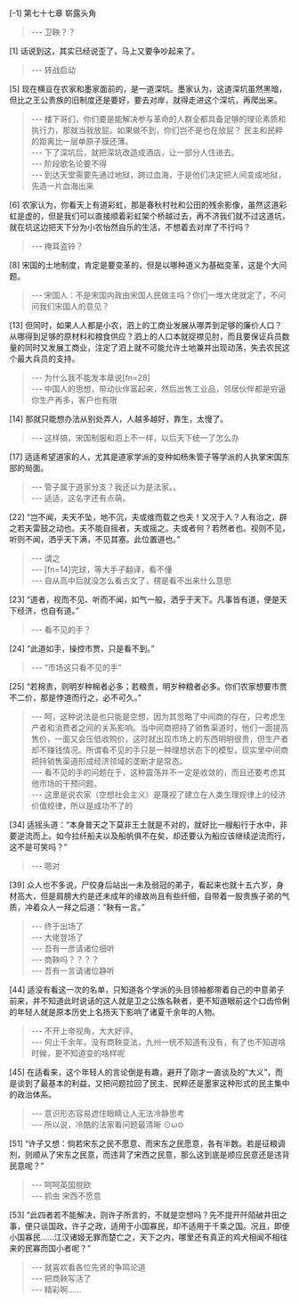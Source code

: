 
[-1] 第七十七章 崭露头角
>--- 卫鞅？？<br>

[1] 话说到这，其实已经说歪了，马上又要争吵起来了。
>--- 转战启动<br>

[5] 现在横亘在农家和墨家面前的，是一道深坑。墨家认为，这道深坑虽然黑暗，但比之王公贵族的旧制度还是要好，要去对岸，就得走进这个深坑，再爬出来。
>--- 楼下哥们，你们要是能解决参与革命的人群全都具备足够的理论素质和执行力，那就当我放屁。如果做不到，你们岂不是也在放屁？
民主和民粹的距离比一层单原子膜还薄。<br>
>--- 下了深坑后，就把深坑改造成酒店，让一部分人住进去。<br>
>--- 阶段歌名论要不得<br>
>--- 到达天堂需要先通过地狱，跨过血海，于是他们决定把人间变成地狱，先造一片血海出来<br>

[6] 农家认为，你看天上有道彩虹，那是春秋村社和公田的残余影像，虽然这道彩虹是虚的，但是我们可以直接顺着彩虹架个桥越过去，再不济我们就不过这道坑，就在坑这边把天下分为小农怡然自乐的生活，不想着去对岸了不行吗？
>--- 掩耳盗铃？<br>

[8] 宋国的土地制度，肯定是要变革的，但是以哪种道义为基础变革，这是个大问题。
>--- 宋国人：不是宋国内政由宋国人民做主吗？你们一堆大佬就定了，不问问我们宋国人的意见？<br>

[13] 但同时，如果人人都是小农，泗上的工商业发展从哪弄到足够的廉价人口？从哪得到足够的原材料和粮食供应？泗上的人口本就捉襟见肘，而且要保证兵员数量的同时又发展工商业，注定了泗上就不可能允许土地兼并出现动荡，失去农民这个最大兵员的支持。
>--- 为什么我不能发本章说[fn=28]<br>
>--- 中国人的思想，带动伙伴富起来，然后出售工业品，邻居伙伴都是穷逼你生产再多，客户也有限<br>

[14] 那就只能想办法从别处弄人，人越多越好，靠生，太慢了。
>--- 这样搞，宋国制服和泗上不一样，以后天下统一了怎么办<br>

[17] 适适希望道家的人，尤其是道家学派的变种如杨朱管子等学派的人执掌宋国东部的局面。
>--- 管子属于道家分支？我还以为是法家。。<br>
>--- 适适，这名字还有点萌。<br>

[22] “岂不闻，夫天不坠，地不沉，夫或维而载之也夫！又况于人？人有治之，辟之若夫雷鼓之动也。夫不能自摇者，夫或摇之。夫或者何？若然者也。视则不见，听则不闻，洒乎天下满，不见其塞。此位置道也。”
>--- 谓之<br>
>--- [fn=14]完球，等大手子翻译，看不懂<br>
>--- 自从高中后就没怎么看古文了，楞是看不出来什么意思<br>

[23] “道者，视而不见、听而不闻，如气一般，洒乎于天下。凡事皆有道，便是天下经济，也自有道。”
>--- 看不见的手？<br>

[24] “此道如手，操控市贾，只是看不到。”
>--- “市场这只看不见的手”<br>

[25] “若棉贵，则明岁种棉者必多；若粮贵，明岁种粮者必多。你们农家想要市贾不二价，那是悖道而行之，必不可久。”
>--- 呵，这种说法是也只能是空想，因为其忽略了中间商的存在，只考虑生产者和消费者之间的关系影响。当中间商把持了销售渠道时，他们一面提高售价，一面又会压低收购价，这时就出现市场上的东西明明很贵，但生产者却不赚钱情况。所谓看不见的手只是一种理想状态下的模型，现实里中间商把持销售渠道形成经济领域的垄断才是常态。<br>
>--- 看不见的手的问题在于，这种震荡并不一定是收敛的，而且还要考虑其他市场的干预问题。<br>
>--- 这里是说农家（空想社会主义）是蔑视了建立在人类生理规律上的经济价值规律，所以是成功不了的<br>

[34] 适摇头道：“本身普天之下莫非王土就是不对的，就好比一艘船行于水中，非要逆流而上。如今拉纤船夫以及船帆俱不在矣，却还要认为船应该继续逆流而行，这不是可笑吗？”
>--- 嗯对<br>

[39] 众人也不多说，尸佼身后站出一未及弱冠的弟子，看起来也就十五六岁，身材高大，但是肩膀大约是还未成年的缘故尚且有些纤细，自带着一股贵族子弟的气质，冲着众人一拜之后道：“鞅有一言。”
>--- 终于出场了<br>
>--- 大佬登场了<br>
>--- 吾有一彦请诸位细听<br>
>--- 商鞅吗？？？？<br>
>--- 吾有一言请诸位静听<br>

[44] 适没有看这一次的名单，只知道各个学派的头目领袖都带着自己的中意弟子前来，并不知道此时说话的这人就是卫之公族名鞅者，更不知道眼前这个口齿伶俐的年轻人就是原本历史上名扬天下影响了诸夏千余年的人物。
>--- 不开上帝视角，大大好评。<br>
>--- 何止千余年，没有商鞅变法，九州一统不知道有没有，有了也不知道啥时候，更不知道变的啥样呢<br>

[45] 在适看来，这个年轻人的言论倒是有趣，避开了刚才一直谈及的“大义”，而是谈到了最基本的利益，又把问题拉回了民主、民粹还是墨家这种形式的民主集中的政治体系。
>--- 意识形态容易遮住眼睛让人无法冷静思考<br>
>--- 所以说，冷酷的法家看问题最清晰 ⊙ω⊙<br>

[51] “许子又想：倘若宋东之民不愿意、而宋东之民愿意，各有半数。若是征粮调剂，则顺从了宋东之民意，而违背了宋西之民意，那么这到底是顺应民意还是违背民意呢？”
>--- 呵呵英国脱欧<br>
>--- 抓虫 宋西不愿意<br>

[53] “此四者若不能解决，则许子所言的，不就是空想吗？先不提开阡陌破井田之事，便只谈国政，许子之政，适用于小国寡民，却不适用于千乘之国。况且，即便小国寡民……江汉诸姬无罪而楚亡之，天下之内，哪里还有真正的鸡犬相闻不相往来的民寡而国小者呢？”
>--- 就喜欢看各位先贤的争鸣论道<br>
>--- 把商鞅写活了<br>
>--- 精彩啊……<br>
